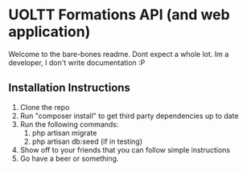 # UOLTT Formations API (and web application)

Welcome to the bare-bones readme. Dont expect a whole lot.
Im a developer, I don't write documentation :P

## Installation Instructions
1. Clone the repo
1. Run "composer install" to get third party dependencies up to date
1. Run the following commands:
    1. php artisan migrate
    1. php artisan db:seed (if in testing)
1. Show off to your friends that you can follow simple instructions
1. Go have a beer or something.